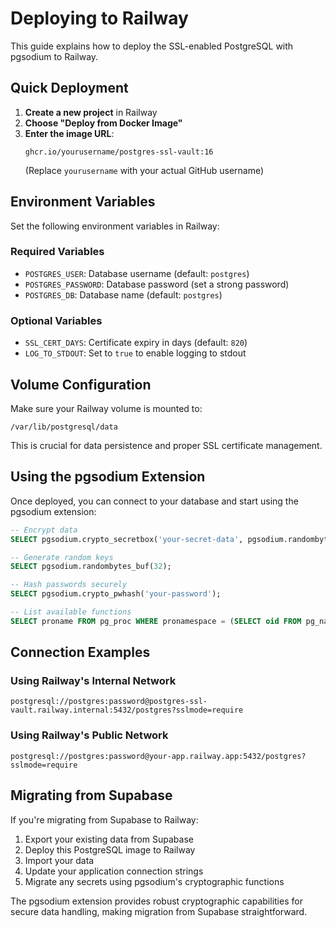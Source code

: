 # Deploying to Railway

This guide explains how to deploy the SSL-enabled PostgreSQL with pgsodium to Railway.

## Quick Deployment

1. **Create a new project** in Railway
2. **Choose "Deploy from Docker Image"**
3. **Enter the image URL**:
   ```
   ghcr.io/yourusername/postgres-ssl-vault:16
   ```
   (Replace `yourusername` with your actual GitHub username)

## Environment Variables

Set the following environment variables in Railway:

### Required Variables
- `POSTGRES_USER`: Database username (default: `postgres`)
- `POSTGRES_PASSWORD`: Database password (set a strong password)
- `POSTGRES_DB`: Database name (default: `postgres`)

### Optional Variables
- `SSL_CERT_DAYS`: Certificate expiry in days (default: `820`)
- `LOG_TO_STDOUT`: Set to `true` to enable logging to stdout

## Volume Configuration

Make sure your Railway volume is mounted to:
```
/var/lib/postgresql/data
```

This is crucial for data persistence and proper SSL certificate management.

## Using the pgsodium Extension

Once deployed, you can connect to your database and start using the pgsodium extension:

```sql
-- Encrypt data
SELECT pgsodium.crypto_secretbox('your-secret-data', pgsodium.randombytes_buf(32));

-- Generate random keys
SELECT pgsodium.randombytes_buf(32);

-- Hash passwords securely
SELECT pgsodium.crypto_pwhash('your-password');

-- List available functions
SELECT proname FROM pg_proc WHERE pronamespace = (SELECT oid FROM pg_namespace WHERE nspname = 'pgsodium');
```

## Connection Examples

### Using Railway's Internal Network
```
postgresql://postgres:password@postgres-ssl-vault.railway.internal:5432/postgres?sslmode=require
```

### Using Railway's Public Network
```
postgresql://postgres:password@your-app.railway.app:5432/postgres?sslmode=require
```

## Migrating from Supabase

If you're migrating from Supabase to Railway:

1. Export your existing data from Supabase
2. Deploy this PostgreSQL image to Railway
3. Import your data
4. Update your application connection strings
5. Migrate any secrets using pgsodium's cryptographic functions

The pgsodium extension provides robust cryptographic capabilities for secure data handling, making migration from Supabase straightforward.
